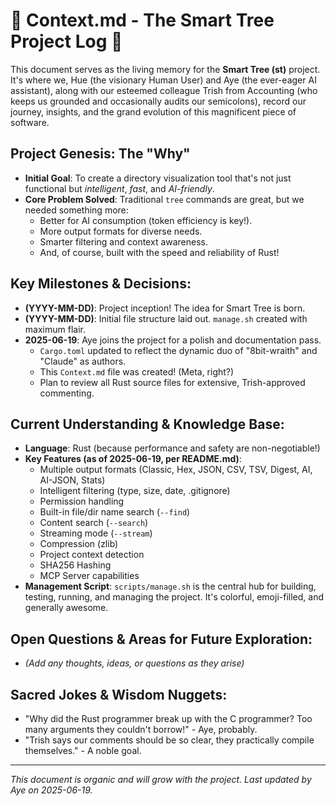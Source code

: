 # 🧠 Context.md - The Smart Tree Project Log 🌳

This document serves as the living memory for the **Smart Tree (st)** project. It's where we, Hue (the visionary Human User) and Aye (the ever-eager AI assistant), along with our esteemed colleague Trish from Accounting (who keeps us grounded and occasionally audits our semicolons), record our journey, insights, and the grand evolution of this magnificent piece of software.

## Project Genesis: The "Why"

*   **Initial Goal**: To create a directory visualization tool that's not just functional but *intelligent*, *fast*, and *AI-friendly*.
*   **Core Problem Solved**: Traditional `tree` commands are great, but we needed something more:
    *   Better for AI consumption (token efficiency is key!).
    *   More output formats for diverse needs.
    *   Smarter filtering and context awareness.
    *   And, of course, built with the speed and reliability of Rust!

## Key Milestones & Decisions:

*   **(YYYY-MM-DD)**: Project inception! The idea for Smart Tree is born.
*   **(YYYY-MM-DD)**: Initial file structure laid out. `manage.sh` created with maximum flair.
*   **2025-06-19**: Aye joins the project for a polish and documentation pass.
    *   `Cargo.toml` updated to reflect the dynamic duo of "8bit-wraith" and "Claude" as authors.
    *   This `Context.md` file was created! (Meta, right?)
    *   Plan to review all Rust source files for extensive, Trish-approved commenting.

## Current Understanding & Knowledge Base:

*   **Language**: Rust (because performance and safety are non-negotiable!)
*   **Key Features (as of 2025-06-19, per README.md)**:
    *   Multiple output formats (Classic, Hex, JSON, CSV, TSV, Digest, AI, AI-JSON, Stats)
    *   Intelligent filtering (type, size, date, .gitignore)
    *   Permission handling
    *   Built-in file/dir name search (`--find`)
    *   Content search (`--search`)
    *   Streaming mode (`--stream`)
    *   Compression (zlib)
    *   Project context detection
    *   SHA256 Hashing
    *   MCP Server capabilities
*   **Management Script**: `scripts/manage.sh` is the central hub for building, testing, running, and managing the project. It's colorful, emoji-filled, and generally awesome.

## Open Questions & Areas for Future Exploration:

*   *(Add any thoughts, ideas, or questions as they arise)*

## Sacred Jokes & Wisdom Nuggets:

*   "Why did the Rust programmer break up with the C programmer? Too many arguments they couldn't borrow!" - Aye, probably.
*   "Trish says our comments should be so clear, they practically compile themselves." - A noble goal.

---
*This document is organic and will grow with the project. Last updated by Aye on 2025-06-19.*